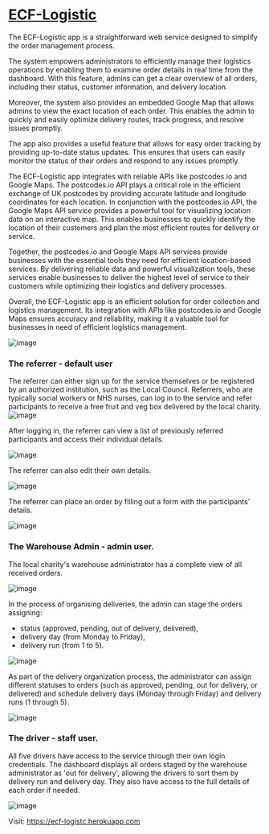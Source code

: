 # [ECF-Logistic](https://ecf-logistc.herokuapp.com/)

The ECF-Logistic app is a straightforward web service designed to simplify the order management process. 

The system empowers administrators to efficiently manage their logistics operations by enabling them to examine order details in real time from the dashboard. With this feature, admins can get a clear overview of all orders, including their status, customer information, and delivery location.

Moreover, the system also provides an embedded Google Map that allows admins to view the exact location of each order. This enables the admin to quickly and easily optimize delivery routes, track progress, and resolve issues promptly.

The app also provides a useful feature that allows for easy order tracking by providing up-to-date status updates. This ensures that users can easily monitor the status of their orders and respond to any issues promptly.

The ECF-Logistic app integrates with reliable APIs like postcodes.io and Google Maps. The postcodes.io API plays a critical role in the efficient exchange of UK postcodes by providing accurate latitude and longitude coordinates for each location. In conjunction with the postcodes.io API, the Google Maps API service provides a powerful tool for visualizing location data on an interactive map. This enables businesses to quickly identify the location of their customers and plan the most efficient routes for delivery or service. 

Together, the postcodes.io and Google Maps API services provide businesses with the essential tools they need for efficient location-based services. By delivering reliable data and powerful visualization tools, these services enable businesses to deliver the highest level of service to their customers while optimizing their logistics and delivery processes.

Overall, the ECF-Logistic app is an efficient solution for order collection and logistics management. Its integration with APIs like postcodes.io and Google Maps ensures accuracy and reliability, making it a valuable tool for businesses in need of efficient logistics management.

![image](https://drive.google.com/uc?export=view&id=1z-FHF0_hT7tkE0wr46SASJRM1xu2Fszz)

### The referrer - default user
The referrer can either sign up for the service themselves or be registered by an authorized institution, such as the Local Council.
Referrers, who are typically social workers or NHS nurses, can log in to the service and refer participants to receive a free fruit and veg box delivered by the local charity.
![image](https://drive.google.com/uc?export=view&id=1AOGrjwXn6X88DcEWi1u0kYmRo0wEEDNa)

After logging in, the referrer can view a list of previously referred participants and access their individual details.

![image](https://drive.google.com/uc?export=view&id=1SGEWCSW2JrNsn0FZSzi5-UCf5_zAyO8L)

The referrer can also edit their own details. 

![image](https://drive.google.com/uc?export=view&id=1exMVCAJUbrgm3pkT6BwAac2kwFkCRnpV)

The referrer can place an order by filling out a form with the participants' details.

![image](https://drive.google.com/uc?export=view&id=19yV7gxb-mkGLVQ6bCVINaCBpxsfj1l9u)


### The Warehouse Admin - admin user.
The local charity's warehouse administrator has a complete view of all received orders.

![image](https://drive.google.com/uc?export=view&id=19NKeWV6QfMZYZyY_BphR3hd9MnuZYi_E)

In the process of organising deliveries, the admin can stage the orders assigning: 
* status (approved, pending, out of delivery, delivered),
* delivery day (from Monday to Friday),
* delivery run (from 1 to 5).

![image](https://drive.google.com/uc?export=view&id=1tHvM8reN9SZVT9Bh9mDinr5BAYioGDYe)
	
As part of the delivery organization process, the administrator can assign different statuses to orders (such as approved, pending, out for delivery, or delivered) and schedule delivery days (Monday through Friday) and delivery runs (1 through 5). 

![image](https://drive.google.com/uc?export=view&id=1IJSsMD2wzHgJlB1_nkYyuP8Ct4vbKhN5)

### The driver - staff user.
All five drivers have access to the service through their own login credentials. The dashboard displays all orders staged by the warehouse administrator as 'out for delivery', allowing the drivers to sort them by delivery run and delivery day. They also have access to the full details of each order if needed.

![image](https://drive.google.com/uc?export=view&id=1PVg3j3lKFkInu1oRc_-zbpisymRUN4NB)

Visit: https://ecf-logistc.herokuapp.com
